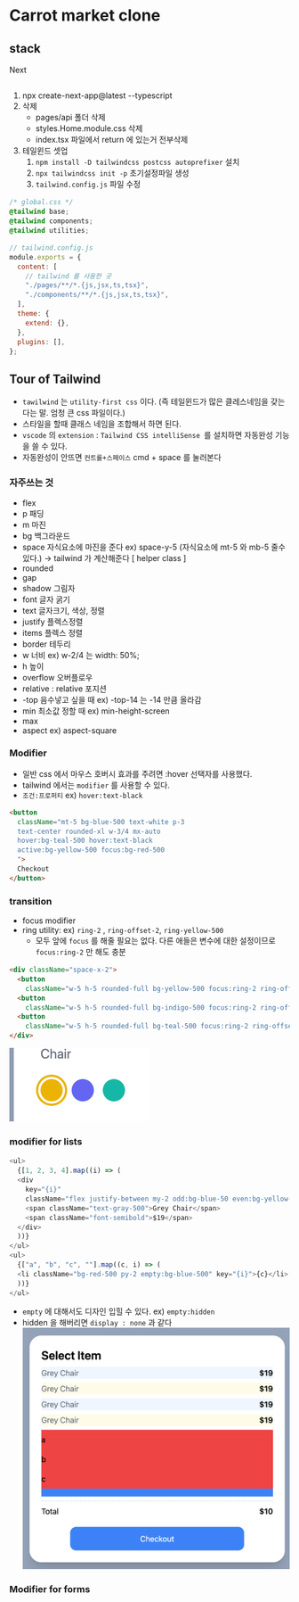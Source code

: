 # Carrot market clone

## stack

Next

##

1. npx create-next-app@latest --typescript
2. 삭제
   - pages/api 폴더 삭제
   - styles.Home.module.css 삭제
   - index.tsx 파일에서 return 에 있는거 전부삭제
3. 테일윈드 셋업
   1. `npm install -D tailwindcss postcss autoprefixer` 설치
   2. `npx tailwindcss init -p` 초기설정파일 생성
   3. `tailwind.config.js` 파일 수정

```css
/* global.css */
@tailwind base;
@tailwind components;
@tailwind utilities;
```

```javascript
// tailwind.config.js
module.exports = {
  content: [
    // tailwind 를 사용한 곳
    "./pages/**/*.{js,jsx,ts,tsx}",
    "./components/**/*.{js,jsx,ts,tsx}",
  ],
  theme: {
    extend: {},
  },
  plugins: [],
};
```

## Tour of Tailwind

- `tawilwind` 는 `utility-first css` 이다. (즉 테일윈드가 많은 클레스네임을 갖는 다는 말. 엄청 큰 css 파일이다.)
- 스타일을 할때 클래스 네임을 조합해서 하면 된다.
- `vscode` 의 `extension` : `Tailwind CSS intelliSense `를 설치하면 자동완성 기능을 쓸 수 있다.
- 자동완성이 안뜨면 `컨트롤+스페이스` cmd + space 를 눌러본다

### 자주쓰는 것

- flex
- p 패딩
- m 마진
- bg 백그라운드
- space 자식요소에 마진을 준다 ex) space-y-5 (자식요소에 mt-5 와 mb-5 줄수 있다.) -> tailwind 가 계산해준다 [ helper class ]
- rounded
- gap
- shadow 그림자
- font 글자 굵기
- text 글자크기, 색상, 정렬
- justify 플렉스정렬
- items 플렉스 정렬
- border 테두리
- w 너비 ex) w-2/4 는 width: 50%;
- h 높이
- overflow 오버플로우
- relative : relative 포지션
- -top 음수넣고 싶을 때 ex) -top-14 는 -14 만큼 올라감
- min 최소값 정할 때 ex) min-height-screen
- max
- aspect ex) aspect-square

### Modifier

- 일반 css 에서 마우스 호버시 효과를 주려면 :hover 선택자를 사용했다.
- tailwind 에서는 `modifier` 를 사용할 수 있다.
- `조건:프로퍼티` ex) `hover:text-black`

```html
<button
  className="mt-5 bg-blue-500 text-white p-3
  text-center rounded-xl w-3/4 mx-auto 
  hover:bg-teal-500 hover:text-black
  active:bg-yellow-500 focus:bg-red-500
  ">
  Checkout
</button>
```

### transition

- focus modifier
- ring utility: ex) `ring-2` , `ring-offset-2`, `ring-yellow-500`
  - 모두 앞에 `focus` 를 해줄 필요는 없다. 다른 애들은 변수에 대한 설정이므로 `focus:ring-2` 만 해도 충분

```html
<div className="space-x-2">
  <button
    className="w-5 h-5 rounded-full bg-yellow-500 focus:ring-2 ring-offset-2 ring-yellow-500 transition" />
  <button
    className="w-5 h-5 rounded-full bg-indigo-500 focus:ring-2 ring-offset-2 ring-indigo-500 transition" />
  <button
    className="w-5 h-5 rounded-full bg-teal-500 focus:ring-2 ring-offset-2 ring-teal-500 transition" />
</div>
```

![](readMeImages/2022-12-30-16-11-05.png)

### modifier for lists

```javascript
<ul>
  {[1, 2, 3, 4].map((i) => (
  <div
    key="{i}"
    className="flex justify-between my-2 odd:bg-blue-50 even:bg-yellow-50 first:bg-teal-50 last:bg-amber-50">
    <span className="text-gray-500">Grey Chair</span>
    <span className="font-semibold">$19</span>
  </div>
  ))}
</ul>
<ul>
  {["a", "b", "c", ""].map((c, i) => (
  <li className="bg-red-500 py-2 empty:bg-blue-500" key="{i}">{c}</li>
  ))}
</ul>
```

- `empty` 에 대해서도 디자인 입힐 수 있다. ex) `empty:hidden`
- hidden 을 해버리면 `display : none` 과 같다
  ![](readMeImages/image.png.png)

### Modifier for forms

